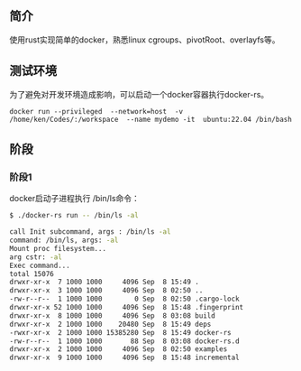 ## 简介
使用rust实现简单的docker，熟悉linux cgroups、pivotRoot、overlayfs等。

## 测试环境
为了避免对开发环境造成影响，可以启动一个docker容器执行docker-rs。
```
docker run --privileged  --network=host  -v /home/ken/Codes/:/workspace  --name mydemo -it  ubuntu:22.04 /bin/bash
```

## 阶段

### 阶段1

docker启动子进程执行 /bin/ls命令：
```bash
$ ./docker-rs run -- /bin/ls -al
```

```bash
call Init subcommand, args : /bin/ls -al
command: /bin/ls, args: -al
Mount proc filesystem...
arg cstr: -al
Exec command...
total 15076
drwxr-xr-x  7 1000 1000     4096 Sep  8 15:49 .
drwxr-xr-x  3 1000 1000     4096 Sep  8 02:50 ..
-rw-r--r--  1 1000 1000        0 Sep  8 02:50 .cargo-lock
drwxr-xr-x 52 1000 1000     4096 Sep  8 15:48 .fingerprint
drwxr-xr-x  8 1000 1000     4096 Sep  8 03:08 build
drwxr-xr-x  2 1000 1000    20480 Sep  8 15:49 deps
-rwxr-xr-x  2 1000 1000 15385280 Sep  8 15:49 docker-rs
-rw-r--r--  1 1000 1000       88 Sep  8 03:08 docker-rs.d
drwxr-xr-x  2 1000 1000     4096 Sep  8 02:50 examples
drwxr-xr-x  9 1000 1000     4096 Sep  8 15:48 incremental
```
